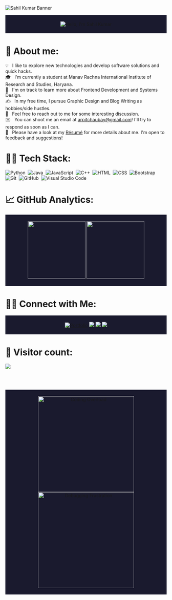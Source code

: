 
![Sahil Kumar Banner](https://user-images.githubusercontent.com/74038190/225813708-98b745f2-7d22-48cf-9150-083f1b00d6c9.gif)

<div align="center" style="background-color:#1a1a2e; padding: 20px;">
  <img src="https://readme-typing-svg.herokuapp.com?font=Ubuntu&weight=700&size=40&pause=1000&color=E6F7E0&background=1a1a2e00&center=true&width=500&height=75&lines=Hi%F0%9F%91%8B%2C+I'm+Sahil+Kumar;Backend+Developer" alt="Hello, I'm Sahil Kumar">
</div>

# 🤔 About me:

💡 &nbsp; I like to explore new technologies and develop software solutions and quick hacks.\
🎓 &nbsp; I'm currently a student at Manav Rachna International Institute of Research and Studies, Haryana.\
🌱 &nbsp; I'm on track to learn more about Frontend Development and Systems Design.\
✍️ &nbsp; In my free time, I pursue Graphic Design and Blog Writing as hobbies/side hustles.\
💬 &nbsp; Feel free to reach out to me for some interesting discussion.\
✉️ &nbsp; You can shoot me an email at arpitchaubay@gmail.com! I'll try to respond as soon as I can.\
📄 &nbsp; Please have a look at my [Résumé](https://arpitchaubay-dev.vercel.app/) for more details about me. I'm open to feedback and suggestions!

# 🧑‍💻 Tech Stack:

![Python](https://img.shields.io/badge/-Python-333333?style=flat&logo=python)&nbsp;
![Java](https://img.shields.io/badge/-Java-333333?style=flat&logo=Java&logoColor=FFA518)&nbsp;
![JavaScript](https://img.shields.io/badge/-JavaScript-333333?style=flat&logo=javascript)&nbsp;
![C++](https://img.shields.io/badge/-C++-333333?style=flat&logo=C%2B%2B&logoColor=00599C)&nbsp;
![HTML](https://img.shields.io/badge/-HTML-333333?style=flat&logo=HTML5)&nbsp;
![CSS](https://img.shields.io/badge/-CSS-333333?style=flat&logo=CSS3&logoColor=1572B6)&nbsp;
![Bootstrap](https://img.shields.io/badge/-Bootstrap-333333?style=flat&logo=bootstrap&logoColor=563D7C)\
![Git](https://img.shields.io/badge/-Git-333333?style=flat&logo=git)&nbsp;
![GitHub](https://img.shields.io/badge/-GitHub-333333?style=flat&logo=github)&nbsp;
![Visual Studio Code](https://img.shields.io/badge/-Visual%20Studio%20Code-333333?style=flat&logo=visual-studio-code&logoColor=007ACC)&nbsp;

# 📈 GitHub Analytics:

<p align="center" style="background-color:#1a1a2e; padding: 20px;">
<a href="https://github.com/sahilkumar028">
  <img height="180em" src="https://github-readme-stats.vercel.app/api?username=sahilkumar028&theme=highcontrast&show_icons=true&hide_border=false&count_private=true" />
  <img height="180em" src="https://github-readme-stats-eight-theta.vercel.app/api/top-langs/?username=sahilkumar028&layout=compact&exclude_lang=java+r&theme=vue-dark" />
</a>
</p>

# 🤝🏻 Connect with Me:

<p align="center" style="background-color:#1a1a2e; padding: 20px;">
<a href="https://arpitchaubay-dev.vercel.app/"><img src="https://img.shields.io/badge/-arpitchaubay.dev-3423A6?style=flat-square&logo=Google-Chrome&logoColor=white" alt="Portfolio"/></a>
<a href="https://linkedin.com/in/arpit-chaubay"><img src="https://img.shields.io/badge/-Arpit%20Chaubay-0077B5?style=flat-square&logo=Linkedin&logoColor=white"/></a>
<a href="mailto:skprjapati028@gmail.com"><img src="https://img.shields.io/badge/-skprjapati028@gmail.com-D14836?style=flat-square&logo=Gmail&logoColor=white"/></a>
<a href="https://instagram.com/arpit_dev"><img src="https://img.shields.io/badge/-@arpit_dev-E4405F?style=flat-square&logo=Instagram&logoColor=white"/></a>
</p>

# 🔢 Visitor count:
<p>
  <img src="https://profile-counter.glitch.me/shrannyobasu/count.svg" />
</p>
<br>
<br>
<br>
<div align="center" style="background-color:#1a1a2e; padding: 20px;">
  <img src="https://media.giphy.com/media/LmNwrBhejkK9EFP504/giphy.gif" alt="Coding Overload"  width="300" height="300"/>
  <img src="https://media.giphy.com/media/9J7tdYltWyXIY/giphy.gif" alt="Debugging Frustration"  width="300" height="300"/>

</div>

